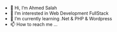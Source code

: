 - 👋 Hi, I’m Ahmed Salah
- 👀 I’m interested in Web Development FullStack
- 🌱 I’m currently learning .Net & PHP & Wordpress
- 📫 How to reach me ...

<!---
AhmedSalah5/AhmedSalah5 is a ✨ special ✨ repository because its `README.md` (this file) appears on your GitHub profile.
You can click the Preview link to take a look at your changes.
--->
